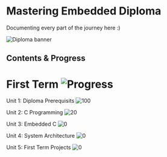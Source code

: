 # Mastering Embedded Diploma

Documenting every part of the journey here :)

![Diploma banner](https://github.com/user-attachments/assets/598b927d-2b8f-4ed1-9590-41933051a25a)

## Contents & Progress

# First Term ![Progress](https://img.shields.io/badge/In_Progress-20%25-yellow)

Unit 1: Diploma Prerequisits 
![100](https://img.shields.io/badge/-100%25-brightgreen)

Unit 2: C Programming 
![20](https://img.shields.io/badge/-30%25-yellow)

Unit 3: Embedded C 
![0](https://img.shields.io/badge/-0%25-red)

Unit 4: System Architecture 
![0](https://img.shields.io/badge/-0%25-red)


Unit 5: First Term Projects 
![0](https://img.shields.io/badge/-0%25-red)

